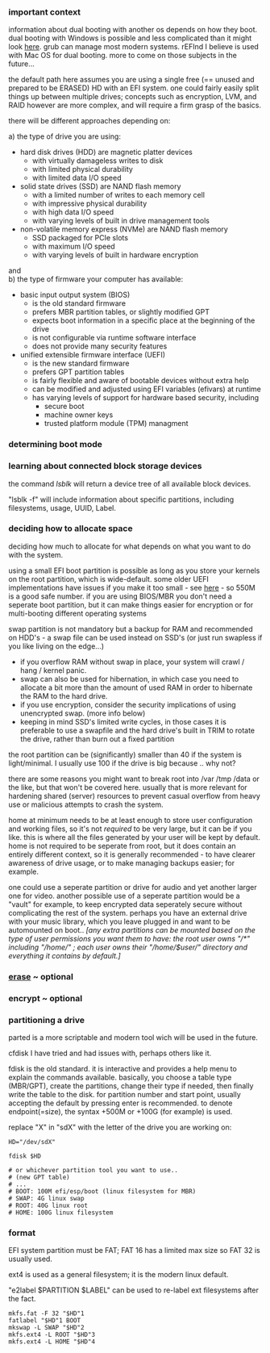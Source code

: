 ### important context

information about dual booting with another os depends on how they boot. dual booting with Windows is possible and less complicated than it might look [here](https://wiki.archlinux.org/title/Dual_boot_with_Windows). grub can manage most modern systems. rEFInd I believe is used with Mac OS for dual booting. more to come on those subjects in the future...

the default path here assumes you are using a single free (== unused and prepared to be ERASED) HD with an EFI system. one could fairly easily split things up between multiple drives; concepts such as encryption, LVM, and RAID however are more complex, and will require a firm grasp of the basics.

there will be different approaches depending on:

a) the type of drive you are using:

* hard disk drives (HDD) are magnetic platter devices 
  * with virtually damageless writes to disk 
  * with limited physical durability
  * with limited data I/O speed
* solid state drives (SSD) are NAND flash memory
  * with a limited number of writes to each memory cell
  * with impressive physical durability
  * with high data I/O speed
  * with varying levels of built in drive management tools
* non-volatile memory express (NVMe) are NAND flash memory
  * SSD packaged for PCIe slots
  * with maximum I/O speed
  * with varying levels of built in hardware encryption

and<br>
b) the type of firmware your computer has available:

* basic input output system (BIOS)
  * is the old standard firmware
  * prefers MBR partition tables, or slightly modified GPT
  * expects boot information in a specific place at the beginning of the drive
  * is not configurable via runtime software interface
  * does not provide many security features
* unified extensible firmware interface (UEFI)
  * is the new standard firmware
  * prefers GPT partition tables
  * is fairly flexible and aware of bootable devices without extra help
  * can be modified and adjusted using EFI variables (efivars) at runtime
  * has varying levels of support for hardware based security, including 
    * secure boot
    * machine owner keys
    * trusted platform module (TPM) managment

### determining boot mode

### learning about connected block storage devices

the command _lsblk_ will return a device tree of all available block devices.

"lsblk -f" will include information about specific partitions, including filesystems, usage, UUID, Label.

### deciding how to allocate space

deciding how much to allocate for what depends on what you want to do with the system.

using a small EFI boot partition is possible as long as you store your kernels on the root partition, which is wide-default. some older UEFI implementations have issues if you make it too small - see [here](https://www.rodsbooks.com/efi-bootloaders/principles.html) - so 550M is a good safe number. if you are using BIOS/MBR you don't need a seperate boot partition, but it can make things easier for encryption or for multi-booting different operating systems<br>

swap partition is not mandatory but a backup for RAM and recommended on HDD's - a swap file can be used instead on SSD's (or just run swapless if you like living on the edge...) 

* if you overflow RAM without swap in place, your system will crawl / hang / kernel panic.
* swap can also be used for hibernation, in which case you need to allocate a bit more than the amount of used RAM in order to hibernate the RAM to the hard drive.
* if you use encryption, consider the security implications of using unencrypted swap. (more info below)
* keeping in mind SSD's limited write cycles, in those cases it is preferable to use a swapfile and the hard drive's built in TRIM to rotate the drive, rather than burn out a fixed partition<br>

the root partition can be (significantly) smaller than 40 if the system is light/minimal. I usually use 100 if the drive is big because .. why not?

there are some reasons you might want to break root into /var /tmp /data or the like, but that won't be covered here. usually that is more relevant for hardening shared (server) resources to prevent casual overflow from heavy use or malicious attempts to crash the system.

home at minimum needs to be at least enough to store user configuration and working files, so it's not _required_ to be very large, but it can be if you like. this is where all the files generated by your user will be kept by default. home is not required to be seperate from root, but it does contain an entirely different context, so it is generally recommended - to have clearer awareness of drive usage, or to make managing backups easier; for example.

one could use a seperate partition or drive for audio and yet another larger one for video. another possible use of a seperate partition would be a "vault" for example, to keep encrypted data seperately secure without complicating the rest of the system. perhaps you have an external drive with your music library, which you leave plugged in and want to be automounted on boot.. _\[any extra partitions can be mounted based on the type of user permissions you want them to have: the root user owns "/\*" including "/home/" ; each user owns their "/home/$user/" directory and everything it contains by default.\]_

### [erase](erase.md) ~ optional

### encrypt ~ optional

### partitioning a drive

parted is a more scriptable and modern tool wich will be used in the future. 

cfdisk I have tried and had issues with, perhaps others like it.

fdisk is the old standard. it is interactive and provides a help menu to explain the commands available. basically, you choose a table type (MBR/GPT), create the partitions, change their type if needed, then finally write the table to the disk. for partition number and start point, usually accepting the default by pressing enter is recommended. to denote endpoint(=size), the syntax +500M or +100G (for example) is used.

replace "X" in "sdX" with the letter of the drive you are working on:
```
HD="/dev/sdX"

fdisk $HD

# or whichever partition tool you want to use..
# (new GPT table)
# ...
# BOOT: 100M efi/esp/boot (linux filesystem for MBR)
# SWAP: 4G linux swap
# ROOT: 40G linux root
# HOME: 100G linux filesystem
```
### format

EFI system partition must be FAT; FAT 16 has a limited max size so FAT 32 is usually used.

ext4 is used as a general filesystem; it is the modern linux default.

"e2label $PARTITION $LABEL" can be used to re-label ext filesystems after the fact.

```
mkfs.fat -F 32 "$HD"1
fatlabel "$HD"1 BOOT
mkswap -L SWAP "$HD"2 
mkfs.ext4 -L ROOT "$HD"3
mkfs.ext4 -L HOME "$HD"4
```
